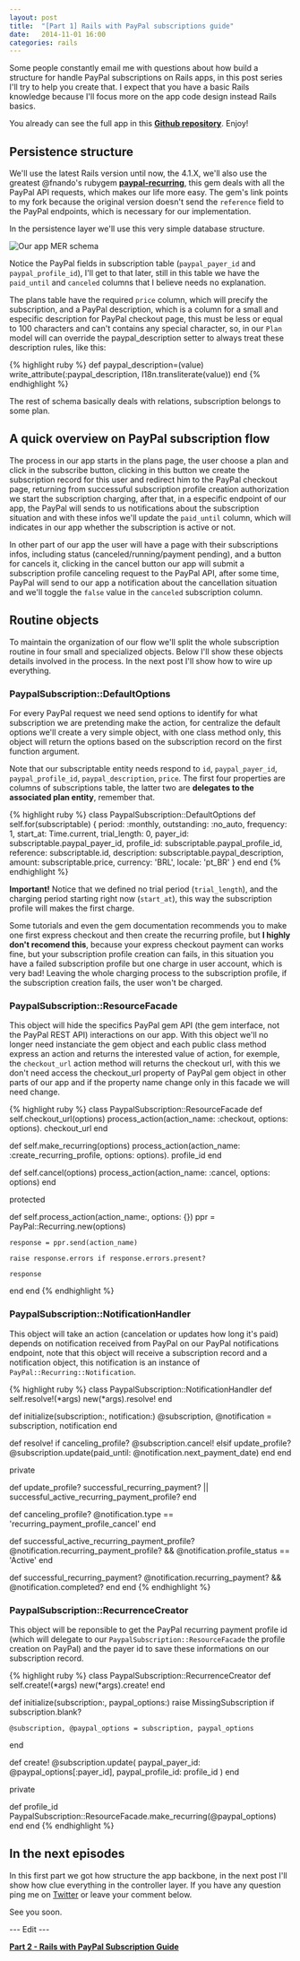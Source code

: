 ```yaml
---
layout: post
title:  "[Part 1] Rails with PayPal subscriptions guide"
date:   2014-11-01 16:00
categories: rails
---
```


Some people constantly email me with questions about how build a structure for handle PayPal subscriptions on Rails apps, in this post series I'll try to help you create that. I expect that you have a basic Rails knowledge because I'll focus more on the app code design instead Rails basics.

You already can see the full app in this **[Github repository](https://github.com/samuelsimoes/rails-paypal-subscriptions-sample)**. Enjoy!

## Persistence structure

We'll use the latest Rails version until now, the 4.1.X, we'll also use the greatest @fnando's rubygem **[paypal-recurring](https://github.com/samuelsimoes/paypal-recurring)**, this gem deals with all the PayPal API requests, which makes our life more easy. The gem's link points to my fork because the original version doesn't send the `reference` field to the PayPal endpoints, which is necessary for our implementation.

In the persistence layer we'll use this very simple database structure.

<div class="image-container">
  <img src="https://s3-us-west-2.amazonaws.com/samuel-blog/paypal-schema.png" alt="Our app MER schema" class="image-with-shadow half-image">
</div>

Notice the PayPal fields in subscription table (`paypal_payer_id` and `paypal_profile_id`), I'll get to that later, still in this table we have the `paid_until` and `canceled` columns that I believe needs no explanation.

The plans table have the required `price` column, which will precify the subscription, and a PayPal description, which is a column for a small and especific description for PayPal checkout page, this must be less or equal to 100 characters and can't contains any special character, so, in our `Plan` model will can override the paypal_description setter to always treat these description rules, like this:

{% highlight ruby %}
def paypal_description=(value)
  write_attribute(:paypal_description, I18n.transliterate(value))
end
{% endhighlight %}

The rest of schema basically deals with relations, subscription belongs to some plan.

## A quick overview on PayPal subscription flow

The process in our app starts in the plans page, the user choose a plan and click in the subscribe button, clicking in this button we create the subscription record for this user and redirect him to the PayPal checkout page, returning from successuful subscription profile creation authorization we start the subscription charging, after that, in a especific endpoint of our app, the PayPal will sends to us notifications about the subscription situation and with these infos we'll update the `paid_until` column, which will indicates in our app whether the subscription is active or not.

In other part of our app the user will have a page with their subscriptions infos, including status (canceled/running/payment pending), and a button for cancels it, clicking in the cancel button our app will submit a subscription profile canceling request to the PayPal API, after some time, PayPal will send to our app a notification about the cancellation situation and we'll toggle the `false` value in the `canceled` subscription column.

## Routine objects

To maintain the organization of our flow we'll split the whole subscription routine in four small and specialized objects. Below I'll show these objects details involved in the process. In the next post I'll show how to wire up everything.

### PaypalSubscription::DefaultOptions
For every PayPal request we need send options to identify for what subscription we are pretending make the action, for centralize the default options we'll create a very simple object, with one class method only, this object will return the options based on the subscription record on the first function argument.

Note that our subscriptable entity needs respond to `id`, `paypal_payer_id`, `paypal_profile_id`, `paypal_description`, `price`. The first four properties are columns of subscriptions table, the latter two are **delegates to the associated plan entity**, remember that.

{% highlight ruby %}
class PaypalSubscription::DefaultOptions
  def self.for(subscriptable)
    {
      period: :monthly,
      outstanding: :no_auto,
      frequency: 1,
      start_at: Time.current,
      trial_length: 0,
      payer_id: subscriptable.paypal_payer_id,
      profile_id: subscriptable.paypal_profile_id,
      reference: subscriptable.id,
      description: subscriptable.paypal_description,
      amount: subscriptable.price,
      currency: 'BRL',
      locale: 'pt_BR'
    }
  end
end
{% endhighlight %}

**Important!**
Notice that we defined no trial period (`trial_length`), and the charging period starting right now (`start_at`), this way the subscription profile will makes the first charge.

Some tutorials and even the gem documentation recommends you to make one first express checkout and then create the recurring profile, but **I highly don't recomend this**, because your express checkout payment can works fine, but your subscription profile creation can fails, in this situation you have a failed subscription profile but one charge in user account, which is very bad! Leaving the whole charging process to the subscription profile, if the subscription creation fails, the user won't be charged.

### PaypalSubscription::ResourceFacade
This object will hide the specifics PayPal gem API (the gem interface, not the PayPal REST API) interactions on our app. With this object we'll no longer need instanciate the gem object and each public class method express an action and returns the interested value of action, for exemple, the `checkout_url` action method will returns the checkout url, with this we don't need access the checkout_url property of PayPal gem object in other parts of our app and if the property name change only in this facade we will need change.

{% highlight ruby %}
class PaypalSubscription::ResourceFacade
  def self.checkout_url(options)
    process_action(action_name: :checkout, options: options).
      checkout_url
  end

  def self.make_recurring(options)
    process_action(action_name: :create_recurring_profile, options: options).
      profile_id
  end

  def self.cancel(options)
    process_action(action_name: :cancel, options: options)
  end

  protected

  def self.process_action(action_name:, options: {})
    ppr = PayPal::Recurring.new(options)

    response = ppr.send(action_name)

    raise response.errors if response.errors.present?

    response
  end
end
{% endhighlight %}

### PaypalSubscription::NotificationHandler

This object will take an action (cancelation or updates how long it's paid) depends on notification received from PayPal on our PayPal notifications endpoint, note that this object will receive a subscription record and a notification object, this notification is an instance of `PayPal::Recurring::Notification`.

{% highlight ruby %}
class PaypalSubscription::NotificationHandler
  def self.resolve!(*args)
    new(*args).resolve!
  end

  def initialize(subscription:, notification:)
    @subscription, @notification = subscription, notification
  end

  def resolve!
    if canceling_profile?
      @subscription.cancel!
    elsif update_profile?
      @subscription.update(paid_until: @notification.next_payment_date)
    end
  end

  private

  def update_profile?
    successful_recurring_payment? ||
      successful_active_recurring_payment_profile?
  end

  def canceling_profile?
    @notification.type == 'recurring_payment_profile_cancel'
  end

  def successful_active_recurring_payment_profile?
    @notification.recurring_payment_profile? && @notification.profile_status == 'Active'
  end

  def successful_recurring_payment?
    @notification.recurring_payment? && @notification.completed?
  end
end
{% endhighlight %}

### PaypalSubscription::RecurrenceCreator
This object will be reponsible to get the PayPal recurring payment profile id (which will delegate to our `PaypalSubscription::ResourceFacade` the profile creation on PayPal) and the payer id to save these informations on our subscription record.

{% highlight ruby %}
class PaypalSubscription::RecurrenceCreator
  def self.create!(*args)
    new(*args).create!
  end

  def initialize(subscription:, paypal_options:)
    raise MissingSubscription if subscription.blank?

    @subscription, @paypal_options = subscription, paypal_options
  end

  def create!
    @subscription.update(
      paypal_payer_id: @paypal_options[:payer_id],
      paypal_profile_id: profile_id
    )
  end

  private

  def profile_id
    PaypalSubscription::ResourceFacade.make_recurring(@paypal_options)
  end
end
{% endhighlight %}

## In the next episodes

In this first part we got how structure the app backbone, in the next post I'll show how clue everything in the controller layer. If you have any question ping me on [Twitter](http://twitter.com/samuelsimoes) or leave your comment below.

See you soon.

--- Edit ---

**[Part 2 - Rails with PayPal Subscription Guide](/rails/2015/03/19/part-2-rails-with-paypal-subscription-guide.html)**
